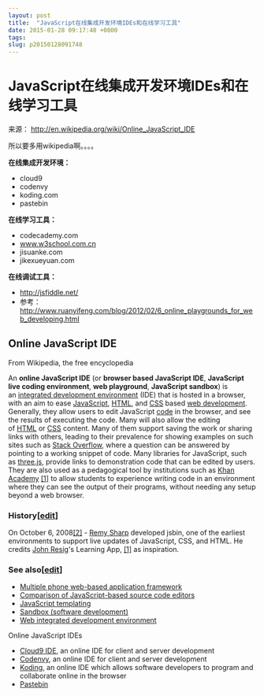 ```yaml
---
layout: post
title:  "JavaScript在线集成开发环境IDEs和在线学习工具"
date: 2015-01-28 09:17:48 +0800
tags: 
slug: p20150128091748
---
```


# JavaScript在线集成开发环境IDEs和在线学习工具





来源： <http://en.wikipedia.org/wiki/Online_JavaScript_IDE>  
 


所以要多用wikipedia啊。。。。


**在线集成开发环境：**


* cloud9
* codenvy
* koding.com
* pastebin


**在线学习工具：**



* codecademy.com
* www.w3school.com.cn
* jisuanke.com
* jikexueyuan.com


**在线调试工具：**



* <http://jsfiddle.net/>
* 参考：<http://www.ruanyifeng.com/blog/2012/02/6_online_playgrounds_for_web_developing.html>




## Online JavaScript IDE




 From Wikipedia, the free encyclopedia 
 







An **online JavaScript IDE** (or **browser based JavaScript IDE**, **JavaScript live coding environment**, **web playground**, **JavaScript sandbox**) is an [integrated development environment](http://en.wikipedia.org/wiki/Integrated_development_environment "Integrated development environment") (IDE) that is hosted in a browser, with an aim to ease [JavaScript](http://en.wikipedia.org/wiki/JavaScript "JavaScript"), [HTML](http://en.wikipedia.org/wiki/HTML "HTML"), and [CSS](http://en.wikipedia.org/wiki/CSS "CSS") based [web development](http://en.wikipedia.org/wiki/Web_development "Web development"). Generally, they allow users to edit JavaScript [code](http://en.wikipedia.org/wiki/Code "Code") in the browser, and see the results of executing the code. Many will also allow the editing of [HTML](http://en.wikipedia.org/wiki/HTML "HTML") or [CSS](http://en.wikipedia.org/wiki/CSS "CSS") content. Many of them support saving the work or sharing links with others, leading to their prevalence for showing examples on such sites such as [Stack Overflow](http://en.wikipedia.org/wiki/Stack_Overflow "Stack Overflow"), where a question can be answered by pointing to a working snippet of code. Many libraries for JavaScript, such as [three.js](http://en.wikipedia.org/wiki/Three.js "Three.js"), provide links to demonstration code that can be edited by users. They are also used as a pedagogical tool by institutions such as [Khan Academy](http://en.wikipedia.org/wiki/Khan_Academy "Khan Academy") [[1]](http://en.wikipedia.org/wiki/Online_JavaScript_IDE#cite_note-1) to allow students to experience writing code in an environment where they can see the output of their programs, without needing any setup beyond a web browser.


### History[[edit](http://en.wikipedia.org/w/index.php?title=Online_JavaScript_IDE&action=edit&section=1 "Edit section: History")]


On October 6, 2008[[2]](http://en.wikipedia.org/wiki/Online_JavaScript_IDE#cite_note-2) - [Remy Sharp](http://en.wikipedia.org/w/index.php?title=Remy_Sharp&action=edit&redlink=1 "Remy Sharp (page does not exist)") developed jsbin, one of the earliest environments to support live updates of JavaScript, CSS, and HTML. He credits [John Resig](http://en.wikipedia.org/wiki/John_Resig "John Resig")'s Learning App, [[1]](http://ejohn.org/apps/learn/) as inspiration.


### See also[[edit](http://en.wikipedia.org/w/index.php?title=Online_JavaScript_IDE&action=edit&section=2 "Edit section: See also")]


* [Multiple phone web-based application framework](http://en.wikipedia.org/wiki/Multiple_phone_web-based_application_framework "Multiple phone web-based application framework")
* [Comparison of JavaScript-based source code editors](http://en.wikipedia.org/wiki/Comparison_of_JavaScript-based_source_code_editors "Comparison of JavaScript-based source code editors")
* [JavaScript templating](http://en.wikipedia.org/wiki/JavaScript_templating "JavaScript templating")
* [Sandbox (software development)](http://en.wikipedia.org/wiki/Sandbox_%28software_development%29 "Sandbox (software development)")
* [Web integrated development environment](http://en.wikipedia.org/wiki/Web_integrated_development_environment "Web integrated development environment")


 
 
 Online JavaScript IDEs 
 
 
* [Cloud9 IDE](http://en.wikipedia.org/wiki/Cloud9_IDE "Cloud9 IDE"), an online IDE for client and server development
* [Codenvy](http://en.wikipedia.org/wiki/Codenvy "Codenvy"), an online IDE for client and server development
* [Koding](http://en.wikipedia.org/wiki/Koding "Koding"), an online IDE which allows software developers to program and collaborate online in the browser
* [Pastebin](http://en.wikipedia.org/wiki/Pastebin "Pastebin")




  





